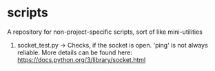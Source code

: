 # scripts
A repository for non-project-specific scripts, sort of like mini-utilities

1. socket_test.py -> Checks, if the socket is open. 'ping' is not always reliable. More details can be found here: https://docs.python.org/3/library/socket.html
